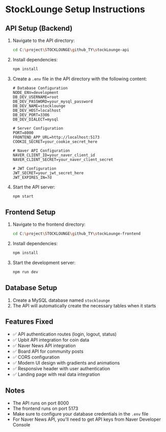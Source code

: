 # StockLounge Setup Instructions

## API Setup (Backend)

1. Navigate to the API directory:

   ```bash
   cd C:\project\STOCKLOUNGE\github_TY\stockLounge-api
   ```

2. Install dependencies:

   ```bash
   npm install
   ```

3. Create a `.env` file in the API directory with the following content:

   ```
   # Database Configuration
   NODE_ENV=development
   DB_DEV_USERNAME=root
   DB_DEV_PASSWORD=your_mysql_password
   DB_DEV_NAME=stocklounge
   DB_DEV_HOST=localhost
   DB_DEV_PORT=3306
   DB_DEV_DIALECT=mysql

   # Server Configuration
   PORT=8000
   FRONTEND_APP_URL=http://localhost:5173
   COOKIE_SECRET=your_cookie_secret_here

   # Naver API Configuration
   NAVER_CLIENT_ID=your_naver_client_id
   NAVER_CLIENT_SECRET=your_naver_client_secret

   # JWT Configuration
   JWT_SECRET=your_jwt_secret_here
   JWT_EXPIRES_IN=7d
   ```

4. Start the API server:
   ```bash
   npm start
   ```

## Frontend Setup

1. Navigate to the frontend directory:

   ```bash
   cd C:\project\STOCKLOUNGE\github_TY\stockLounge-frontend
   ```

2. Install dependencies:

   ```bash
   npm install
   ```

3. Start the development server:
   ```bash
   npm run dev
   ```

## Database Setup

1. Create a MySQL database named `stocklounge`
2. The API will automatically create the necessary tables when it starts

## Features Fixed

-  ✅ API authentication routes (login, logout, status)
-  ✅ Upbit API integration for coin data
-  ✅ Naver News API integration
-  ✅ Board API for community posts
-  ✅ CORS configuration
-  ✅ Modern UI design with gradients and animations
-  ✅ Responsive header with user authentication
-  ✅ Landing page with real data integration

## Notes

-  The API runs on port 8000
-  The frontend runs on port 5173
-  Make sure to configure your database credentials in the `.env` file
-  For Naver News API, you'll need to get API keys from Naver Developer Console

